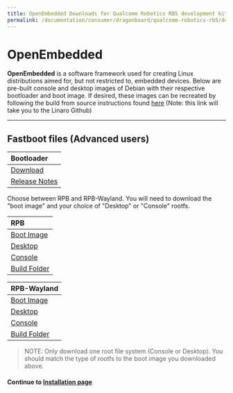 ```yaml
---
title: OpenEmbedded Downloads for Qualcomm Robotics RB5 development kit
permalink: /documentation/consumer/dragonboard/qualcomm-robotics-rb5/downloads/open-embedded.md.html
---
```

# OpenEmbedded

**OpenEmbedded** is a software framework used for creating Linux distributions aimed for, but not restricted to, embedded devices. Below are pre-built console and desktop images of Debian with their respective bootloader and boot image. If desired, these images can be recreated by following the build from source instructions found [here](https://github.com/Linaro/documentation/blob/master/Reference-Platform/CECommon/OE.md) (Note: this link will take you to the Linaro Github)

***

## Fastboot files (Advanced users)

| Bootloader                                                                                                                             |
|:---------------------------------------------------------------------------------------------------------------------------------------|
| [Download](http://releases.linaro.org/96boards/rb5/linaro/rescue/latest/rb5-bootloader-ufs-linux*.zip)                                 |
| [Release Notes](http://releases.linaro.org/96boards/rb5/linaro/rescue/latest/)                                                          |

Choose between RPB and RPB-Wayland. You will need to download the "boot image" and your choice of "Desktop" or "Console" rootfs.

| RPB                                                                                                                                     |
|:----------------------------------------------------------------------------------------------------------------------------------------|
| [Boot Image](https://releases.linaro.org/96boards/rb5/linaro/openembedded/latest/rpb/boot-qrb5165-rb5*.img) |
| [Desktop](https://releases.linaro.org/96boards/rb5/linaro/openembedded/latest/rpb/rpb-desktop-image-qrb5165-rb5*rootfs.ext4.gz) |
| [Console](https://releases.linaro.org/96boards/rb5/linaro/openembedded/latest/rpb/rpb-console-image-qrb5165-rb5*.rootfs.ext4.gz) |
| [Build Folder](https://releases.linaro.org/96boards/rb5/linaro/openembedded/latest/rpb/) |

| RPB-Wayland                                                                                                                             |
|:----------------------------------------------------------------------------------------------------------------------------------------|
| [Boot Image](https://releases.linaro.org/96boards/rb5/linaro/openembedded/latest/rpb-wayland/boot-rb5*.img) |
| [Desktop](https://releases.linaro.org/96boards/rb5/linaro/openembedded/latest/rpb-wayland/rpb-weston-image-qrb5165-rb5*.rootfs.ext4.gz) |
| [Console](https://releases.linaro.org/96boards/rb5/linaro/openembedded/latest/rpb-wayland/rpb-console-image-qrb5165-rb5*.rootfs.ext4.gz) |
| [Build Folder](https://releases.linaro.org/96boards/rb5/linaro/openembedded/latest/rpb-wayland/) |

> NOTE: Only download one root file system (Console or Desktop). You should match the type of rootfs to the boot image you downloaded above.

#### Continue to [Installation page](../installation/)
